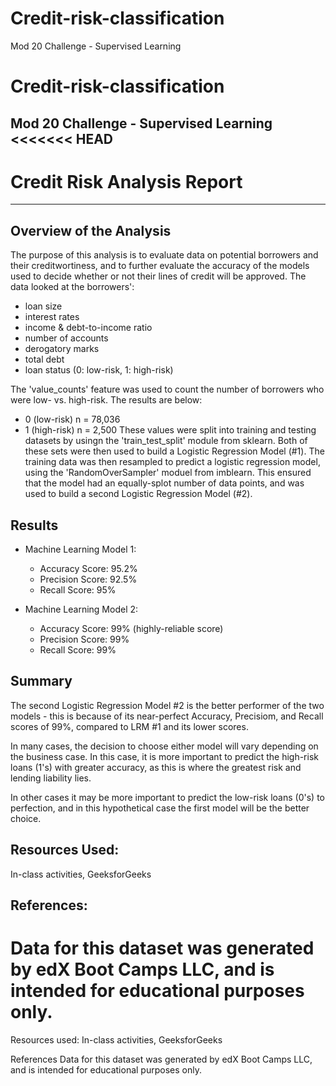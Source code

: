 # Credit-risk-classification
Mod 20 Challenge - Supervised Learning


# Credit-risk-classification
Mod 20 Challenge - Supervised Learning
<<<<<<< HEAD
----


# Credit Risk Analysis Report
---

## Overview of the Analysis
The purpose of this analysis is to evaluate data on potential borrowers and their creditwortiness, and to further evaluate the accuracy of the models used to decide whether or not their lines of credit will be approved. The data looked at the borrowers': 
* loan size
* interest rates
* income & debt-to-income ratio
* number of accounts
* derogatory marks
* total debt
* loan status (0: low-risk, 1: high-risk)

The 'value_counts' feature was used to count the number of borrowers who were low- vs. high-risk. The results are below:
* 0 (low-risk) n = 78,036
* 1 (high-risk) n = 2,500
These values were split into training and testing datasets by usingn the 'train_test_split' module from sklearn. Both of these sets were then used to build a Logistic Regression Model (#1).
The training data was then resampled to predict a logistic regression model, using the 'RandomOverSampler' moduel from imblearn. This ensured that the model had an equally-splot number of data points, and was used to build a second Logistic Regression Model (#2).


## Results

* Machine Learning Model 1:
  * Accuracy Score: 95.2%
  * Precision Score: 92.5% 
  * Recall Score: 95%


* Machine Learning Model 2:
  * Accuracy Score: 99% (highly-reliable score)
  * Precision Score: 99%
  * Recall Score: 99%


## Summary

The second Logistic Regression Model #2 is the better performer of the two models - this is because of its near-perfect Accuracy, Precisiom, and Recall scores of 99%, compared to LRM #1 and its lower scores.

In many cases, the decision to choose either model will vary depending on the business case. In this case, it is more important to predict the high-risk loans (1's) with greater accuracy, as this is where the greatest risk and lending liability lies.

In other cases it may be more important to predict the low-risk loans (0's) to perfection, and in this hypothetical case the first model will be the better choice.


## Resources Used:
In-class activities, GeeksforGeeks

## References: 
Data for this dataset was generated by edX Boot Camps LLC, and is intended for educational purposes only.
=======

Resources used: In-class activities, GeeksforGeeks

References
Data for this dataset was generated by edX Boot Camps LLC, and is intended for educational purposes only.

